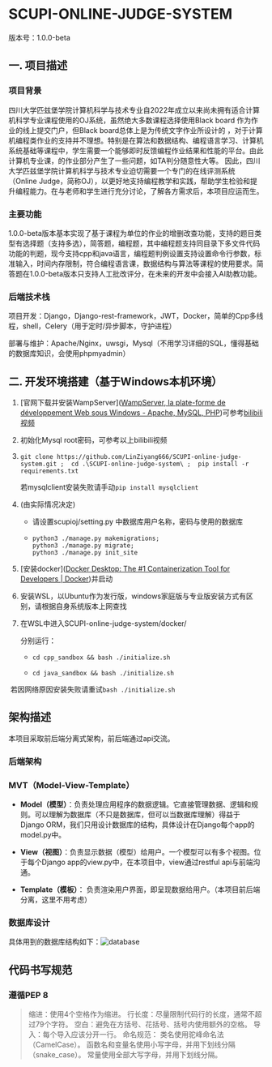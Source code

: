 # SCUPI-ONLINE-JUDGE-SYSTEM

版本号：1.0.0-beta

## 一. 项目描述

### 项目背景
​四川大学匹兹堡学院计算机科学与技术专业自2022年成立以来尚未拥有适合计算机科学专业课程使用的OJ系统，虽然绝大多数课程选择使用Black board 作为作业的线上提交门户，但Black board总体上是为传统文字作业所设计的 ，对于计算机编程类作业的支持并不理想。特别是在算法和数据结构、编程语言学习、计算机系统基础等课程中，学生需要一个能够即时反馈编程作业结果和性能的平台。由此计算机专业课，的作业部分产生了一些问题，如TA判分随意性大等。 因此，四川大学匹兹堡学院计算机科学与技术专业迫切需要一个专门的在线评测系统（Online Judge，简称OJ），以更好地支持编程教学和实践，帮助学生检验和提升编程能力。在与老师和学生进行充分讨论，了解各方需求后，本项目应运而生。

### 主要功能
1.0.0-beta版本基本实现了基于课程为单位的作业的增删改查功能，支持的题目类型有选择题（支持多选），简答题，编程题，其中编程题支持同目录下多文件代码功能的判题，现今支持cpp和java语言，编程题判例设置支持设置命令行参数，标准输入，时间内存限制，符合编程语言课，数据结构与算法等课程的使用要求。简答题在1.0.0-beta版本只支持人工批改评分，在未来的开发中会接入AI助教功能。

### 后端技术栈

项目开发：Django，Django-rest-framework，JWT，Docker，简单的Cpp多线程，shell，Celery（用于定时/异步脚本，守护进程）

部署与维护：Apache/Nginx，uwsgi，Mysql（不用学习详细的SQL，懂得基础的数据库知识，会使用phpmyadmin）

## 二. 开发环境搭建（基于Windows本机环境）

1. [官网下载并安装WampServer]([WampServer, la plate-forme de développement Web sous Windows - Apache, MySQL, PHP](https://www.wampserver.com/en/))可参考[bilibili视频]([WampServer视频教程_哔哩哔哩_bilibili](https://www.bilibili.com/video/BV1gJ411x7WT/?spm_id_from=333.337.search-card.all.click&vd_source=3ea11c6471f4ecd3b36df28586aea0fa))

2. 初始化Mysql root密码，可参考以上bilibili视频

3. ```shell
   git clone https://github.com/LinZiyang666/SCUPI-online-judge-system.git ;  cd .\SCUPI-online-judge-system\ ;  pip install -r requirements.txt
   ```

   若mysqlclient安装失败请手动```pip install mysqlclient```

4. (由实际情况决定)

   * 请设置scupioj/setting.py 中数据库用户名称，密码与使用的数据库

   * ```shell
     python3 ./manage.py makemigrations; 
     python3 ./manage.py migrate;
     python3 ./manage.py init_site
     ```

5. [安装docker]([Docker Desktop: The #1 Containerization Tool for Developers | Docker](https://www.docker.com/products/docker-desktop/))并启动

6. 安装WSL，以Ubuntu作为发行版，windows家庭版与专业版安装方式有区别，请根据自身系统版本上网查找

7. 在WSL中进入SCUPI-online-judge-system/docker/

   分别运行：

   * ```shell
     cd cpp_sandbox && bash ./initialize.sh 
     ```

   * ```shell 
     cd java_sandbox && bash ./initialize.sh
     ```

​	若因网络原因安装失败请重试```bash ./initialize.sh```

## 架构描述

本项目采取前后端分离式架构，前后端通过api交流。

### 后端架构

### MVT（Model-View-Template）

- **Model（模型）**：负责处理应用程序的数据逻辑。它直接管理数据、逻辑和规则。可以理解为数据库（不只是数据库，但可以当数据库理解）得益于Django ORM，我们只用设计数据库的结构，具体设计在Django每个app的model.py中。

- **View（视图）**：负责显示数据（模型）给用户。一个模型可以有多个视图。位于每个Django app的view.py中，在本项目中，view通过restful api与前端沟通。

- **Template（模板）**： 负责渲染用户界面，即呈现数据给用户。（本项目前后端分离，这里不用考虑）

  

### 数据库设计

具体用到的数据库结构如下：![database](./media/images/database.png)

## 代码书写规范
### 遵循PEP 8
>缩进：使用4个空格作为缩进。
行长度：尽量限制代码行的长度，通常不超过79个字符。
空白：避免在方括号、花括号、括号内使用额外的空格。
导入：每个导入应该分开一行。
命名规范：
类名使用驼峰命名法（CamelCase）。
函数名和变量名使用小写字母，并用下划线分隔（snake_case）。
常量使用全部大写字母，并用下划线分隔。


